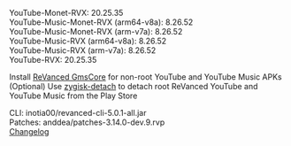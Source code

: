 YouTube-Monet-RVX: 20.25.35  
YouTube-Music-Monet-RVX (arm64-v8a): 8.26.52  
YouTube-Music-Monet-RVX (arm-v7a): 8.26.52  
YouTube-Music-RVX (arm64-v8a): 8.26.52  
YouTube-Music-RVX (arm-v7a): 8.26.52  
YouTube-RVX: 20.25.35  

Install [ReVanced GmsCore](https://github.com/ReVanced/GmsCore/releases/latest) for non-root YouTube and YouTube Music APKs  
(Optional) Use [zygisk-detach](https://github.com/j-hc/zygisk-detach/releases/latest) to detach root ReVanced YouTube and YouTube Music from the Play Store
  
CLI: inotia00/revanced-cli-5.0.1-all.jar  
Patches: anddea/patches-3.14.0-dev.9.rvp  
[Changelog](https://github.com/anddea/revanced-patches/releases/tag/v3.14.0-dev.9)  
